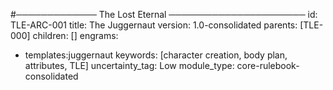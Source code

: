 #───────────── The Lost Eternal ──────────────────────
id: TLE-ARC-001
title: The Juggernaut
version: 1.0-consolidated
parents: [TLE-000]
children: []
engrams:
 - templates:juggernaut
keywords: [character creation, body plan, attributes, TLE]
uncertainty_tag: Low
module_type: core-rulebook-consolidated